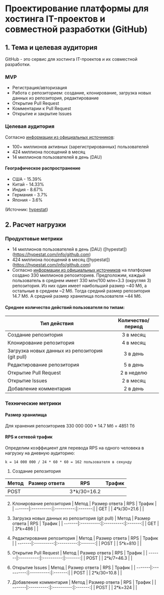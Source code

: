 # Проектирование платформы для хостинга IT-проектов и совместной разработки (GitHub)

## 1. Тема и целевая аудитория
GitHub - это сервис для хостинга IT-проектов и их совместной разработки.

### MVP
- Регистрация/авторизация
- Работа с репозиторием: создание, клонирование, загрузка новых данных из репозитория, редактирование
- Открытие Pull Request
- Комментарии к Pull Request
- Открытие и закрытие Issues

### Целевая аудитория
Согласно [информации из официальных источников](https://github.com/about):
- 100+ миллионов активных (зарегистрированных) пользователей
- 424 миллиона посещений в месяц
- 14 миллионов пользователей в день (DAU)

#### Географическое распространение
- США - 15.39%
- Китай - 14.33%
- Индия - 8.67%
- Германия - 3.7%
- Япония - 3.6%

(Источник: [hypestat](https://hypestat.com/info/github.com))


## 2. Расчет нагрузки
### Продуктовые метрики
- 14 миллионов пользователей в день (DAU) ([hypestat])(https://hypestat.com/info/github.com)
- 424 миллиона посещений в месяц ([hypestat])(https://hypestat.com/info/github.com)
- Согласно [информации из официальных источников](https://github.com/about) на платформе создано 330 миллионов репозиториев. Предположим, каждый пользователь в среднем имеет 330 млн/100 млн=3.3 (округляя 3) репозитория. Из них один имеет наибольший размер ~40 Мб, а остальные в среднем ~2 Мб. Тогда средний размер репозитория 14.7 Мб. А средний размер хранилища пользователя ~44 Мб.

#### Среднее количество действий пользователя по типам:
| Тип действия  | Количество/период  |
| ------------- |:------------------:|
| Создание репозитория | 3 в месяц   |
| Клонирование репозитория | 4 в месяц |
| Загрузка новых данных из репозитория (git pull) | 3 в день |
| Редактирование репозитория | 5 в день|
| Открытие Pull Request | 2 в неделю|
| Открытие Issues | 2 в месяц|
| Добавление комментария | 2 в день|

### Технические метрики
#### Размер хранилища
Для хранения репозиториев 330 000 000 * 14.7 Мб = 4851 Тб

#### RPS и сетевой трафик
Определим коэффициент для перевода RPS на одного человека в нагрузку на дневную аудиторию:
```
k = 14 000 000 / 24 * 60 * 60 = 162 пользователя в секунду
```
1. Создание репозитория

| Метод  | Размер ответа | RPS  | Трафик |
| -------|:----------:|:----------:|:-------:|
| POST | |3*k/30=16.2 |  |

2. Клонирование репозитория
| Метод  | Размер ответа | RPS  | Трафик |
| -------|:----------:|:----------:|:-------:|
| GET | | 4*k/30=21.6 |  |

3. Загрузка новых данных из репозитория (git pull)
| Метод  | Размер ответа | RPS  | Трафик |
| -------|:----------:|:----------:|:-------:|
| GET | | 3*k=486 |  |

4. Редактирование репозитория
| Метод  | Размер ответа | RPS  | Трафик |
| -------|:----------:|:----------:|:-------:|
| POST | | 5*k=810 |  |

5. Открытие Pull Request
| Метод  | Размер ответа | RPS  | Трафик |
| -------|:----------:|:----------:|:-------:|
| POST | | 2*k/7=46.3 |  |

6. Открытие Issues
| Метод  | Размер ответа | RPS  | Трафик |
| -------|:----------:|:----------:|:-------:|
| POST | | 2*k/30=10.8 |  |

4. Добавление комментария
| Метод  | Размер ответа | RPS  | Трафик |
| -------|:----------:|:----------:|:-------:|
| POST | | 2*k=324 |  |
